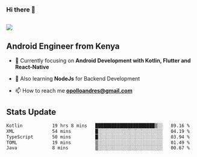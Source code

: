 ### Hi there 👋
<h2 align="left"><img src="https://readme-typing-svg.herokuapp.com?color='blue'&lines=I'm+Andrew+Opollo😊;Welcome+to+my+Github😜"> </h2>

## Android Engineer from Kenya


- 🌱 Currently focusing on **Android Development with Kotlin, Flutter and React-Native**

- 🔭 Also learning **NodeJs** for Backend Development

- 📫 How to reach me **opolloandres@gmail.com**


## Stats Update
<!--START_SECTION:waka-->

```txt
Kotlin           19 hrs 8 mins   ██████████████████████▒░░   89.16 %
XML              54 mins         █░░░░░░░░░░░░░░░░░░░░░░░░   04.19 %
TypeScript       50 mins         █░░░░░░░░░░░░░░░░░░░░░░░░   03.94 %
TOML             19 mins         ▒░░░░░░░░░░░░░░░░░░░░░░░░   01.49 %
Java             8 mins          ▒░░░░░░░░░░░░░░░░░░░░░░░░   00.67 %
```

<!--END_SECTION:waka-->


